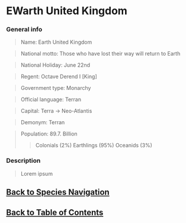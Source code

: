 #   EWarth United Kingdom

### General info

>   Name:   Earth United Kingdom

>   National motto: Those who have lost their way will return to Earth

>   National Holiday:   June 22nd

>   Regent: Octave Derend I [King]

>   Government type:    Monarchy

>   Official language:  Terran

>   Capital:    Terra ->    Neo-Atlantis

>   Demonym:    Terran

>   Population: 89.7. Billion
>>  Colonials   (2%)
>>  Earthlings  (95%)
>>  Oceanids    (3%)

### Description

>   Lorem ipsum

<!--End of the file-->
##  [Back to Species Navigation](NationNavigation.md)
##  [Back to Table of Contents](../TableOfContents.md)